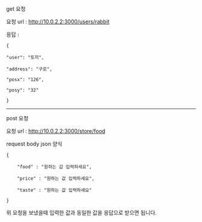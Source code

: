 get 요청

요청 url : http://10.0.2.2:3000/users/rabbit

응답 : 

````
{

"user": "토끼",

"address": "구로",

"posx": "126",

"posy": "32"

}
````

***

post 요청

요청 url : http://10.0.2.2:3000/store/food

request body json 양식 

```
{

    "food" : "원하는 값 입력하세요",
    
    "price" : "원하는 값 입력하세요",
    
    "taste" : "원하는 값 입력하세요"

}
```

위 요청을 보냈을때 입력한 값과 동일한 값을 응답으로 받으면 됩니다.
